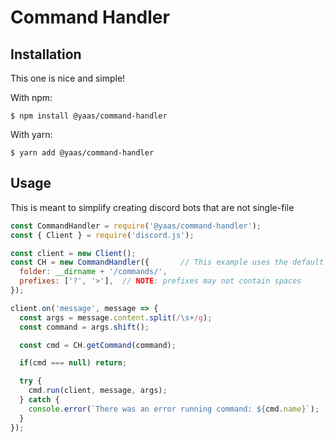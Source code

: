 # Command Handler

## Installation
This one is nice and simple!

With npm:
```
$ npm install @yaas/command-handler
```
With yarn:
```
$ yarn add @yaas/command-handler
```
## Usage
This is meant to simplify creating discord bots that are not single-file
```js
const CommandHandler = require('@yaas/command-handler');
const { Client } = require('discord.js');

const client = new Client();
const CH = new CommandHandler({       // This example uses the default path in the config.
  folder: __dirname + '/commands/',
  prefixes: ['?', '>'],  // NOTE: prefixes may not contain spaces
});

client.on('message', message => {
  const args = message.content.split(/\s+/g);
  const command = args.shift();

  const cmd = CH.getCommand(command);

  if(cmd === null) return;

  try {
    cmd.run(client, message, args);
  } catch {
    console.error(`There was an error running command: ${cmd.name}`);
  }
});
```